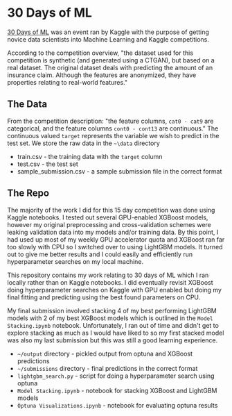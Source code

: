 # 30 Days of ML

[30 Days of ML](https://www.kaggle.com/thirty-days-of-ml) was an event ran by Kaggle with the purpose of getting novice data scientists into Machine Learning and Kaggle competitions.

According to the competition overview, "the dataset used for this competition is synthetic (and generated using a CTGAN), but based on a real dataset. The original dataset deals with predicting the amount of an insurance claim. Although the features are anonymized, they have properties relating to real-world features."

## The Data

From the competition description: "the feature columns, `cat0 - cat9` are categorical, and the feature columns `cont0 - cont13` are continuous." The continuous valued `target` represents the variable we wish to predict in the test set. We store the raw data in the `~\data` directory

* train.csv - the training data with the `target` column
* test.csv - the test set
* sample_submission.csv - a sample submission file in the correct format

## The Repo

The majority of the work I did for this 15 day competition was done using Kaggle notebooks. I tested out several GPU-enabled XGBoost models, however my original preprocessing and cross-validation schemes were leaking validation data into my models and/or training data. By this point, I had used up most of my weekly GPU accelerator quota and XGBoost ran far too slowly with CPU so I switched over to using LightGBM models. It turned out to give me better results and I could easily and efficiently run hyperparameter searches on my local machine.

This repository contains my work relating to 30 days of ML which I ran locally rather than on Kaggle notebooks. I did eventually revisit XGBoost doing hyperparameter searches on Kaggle with GPU enabled but doing my final fitting and predicting using the best found parameters on CPU.

My final submission involved stacking 4 of my best performing LightGBM models with 2 of my best XGBoost models which is outlined in the `Model Stacking.ipynb` notebook. Unfortunately, I ran out of time and didn't get to explore stacking as much as I would have liked to so my first stacked model was also my last submission but this was still a good learning experience.

* `~/output` directory - pickled output from optuna and XGBoost predictions
* `~/submissions` directory - final predictions in the correct format
* `lightgbm_search.py` - script for doing a hyperparameter search using optuna
* `Model Stacking.ipynb` - notebook for stacking XGBoost and LightGBM models
* `Optuna Visualizations.ipynb` - notebook for evaluating optuna results
